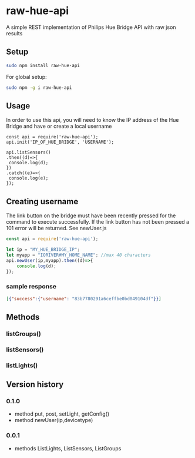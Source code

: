 # raw-hue-api

A simple REST implementation of Philips Hue Bridge API with raw json results

## Setup

```bash
sudo npm install raw-hue-api
```

For global setup:

```bash
sudo npm -g i raw-hue-api
```

## Usage

In order to use this api, you will need to know the IP address of the Hue Bridge and have or create a local username

```node
const api = require('raw-hue-api');
api.init('IP_OF_HUE_BRIDGE', 'USERNAME');

api.listSensors()
.then((d)=>{
 console.log(d);
})
.catch((e)=>{
 console.log(e);
});

```

## Creating username

The link button on the bridge must have been recently pressed for the command to execute successfully. If the link button has not been pressed a 101 error will be returned. See newUser.js

```javascript
const api = require('raw-hue-api');

let ip = "MY_HUE_BRIDGE_IP";
let myapp = "IORIVER#MY_HOME_NAME"; //max 40 characters
api.newUser(ip,myapp).then((d)=>{
    console.log(d);
});

```

### sample response

```json
[{"success":{"username": "83b7780291a6ceffbe0bd049104df"}}]
```

## Methods

### listGroups()

### listSensors()

### listLights()

## Version history

### 0.1.0

* method put, post, setLight, getConfig()
* method newUser(ip,devicetype)

### 0.0.1

* methods ListLights, ListSensors, ListGroups